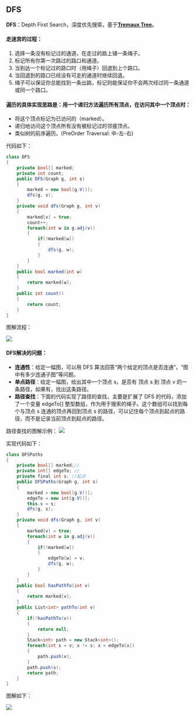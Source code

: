 ## DFS

**DFS**：Depth First Search，深度优先搜索，基于[**Tremaux Tree**](https://en.wikipedia.org/wiki/Trémaux_tree)。

#### 走迷宫的过程：
1. 选择一条没有标记过的通道，在走过的路上铺一条绳子。
2. 标记所有你第一次路过的路口和通道。
3. 当到达一个标记过的路口时（用绳子）回退到上个路口。
4. 当回退到的路口已经没有可走的通道时继续回退。 
5. 绳子可以保证你总能找到一条出路，标记则能保证你不会两次经过同一条通道或同一个路口。

#### 遍历的具体实现思路是：用一个递归方法遍历所有顶点，在访问其中一个顶点时：
- 将这个顶点标记为已访问的（marked）。
- 递归地访问这个顶点所有没有被标记过的邻接顶点。
- 类似树的前序遍历。(PreOrder Traversal: 中-左-右)

代码如下：
``` C#
class DFS
{
    private bool[] marked;
    private int count;
    public DFS(Graph g, int s)
    {
        marked = new bool[g.V()];
        dfs(g, s);
    }
    private void dfs(Graph g, int v)
    {
        marked[v] = true;
        count++;
        foreach(int w in g.adj(v))
        {
            if(!marked[w])
            {
                dfs(g, w);
            }
        }
    }
    public bool marked(int w)
    {
        return marked[w];
    }
    public int count()
    {
        return count;
    }
}
```

图解流程：

![](https://img-blog.csdn.net/20171106225629423?watermark/2/text/aHR0cDovL2Jsb2cuY3Nkbi5uZXQvY3VpdA==/font/5a6L5L2T/fontsize/400/fill/I0JBQkFCMA==/dissolve/70/gravity/SouthEast)

#### DFS解决的问题：
- **连通性**：给定一幅图，可以用 DFS 算法回答“两个给定的顶点是否连通”，“图中有多少连通子图”等问题。 
- **单点路径**：给定一幅图，给出其中一个顶点 s，是否有 顶点 s 到 顶点 v 的一条路径，如果有，找出这条路径。
- **路径查找**：下面的代码实现了路径的查找，主要是扩展了 DFS 的代码，添加了一个变量 edgeTo[] 整型数组，作为用于搜索的绳子。这个数组可以找到每个与顶点 s 连通的顶点再回到顶点 s 的路径，可以记住每个顶点到起点的路径，而不是记录当前顶点到起点的路径。

路径查找的图解示例：
![](https://img-blog.csdn.net/20171106225447492?watermark/2/text/aHR0cDovL2Jsb2cuY3Nkbi5uZXQvY3VpdA==/font/5a6L5L2T/fontsize/400/fill/I0JBQkFCMA==/dissolve/70/gravity/SouthEast)

实现代码如下：
``` C#
class DFSPaths
{
    private bool[] marked;//
    private int[] edgeTo; //
    private final int s; //起点
    public DFSPaths(Graph g, int s)
    {
        marked = new bool[g.V()];
        edgeTo = new int[g.V()];
        this.s = s;
        dfs(g, s);
    }
    private void dfs(Graph g, int v)
    {
        marked[v] = true;
        foreach(int w in g.adj(v))
        {
            if(!marked[w])
            {
                edgeTo[w] = v;
                dfs(g, w);
            }
        }
    }
    public bool hasPathTo(int v)
    {
        return marked[v];
    }
    public List<int> pathTo(int v)
    {
        if(!hasPathTo(v))
        {
            return null;
        }
        Stack<int> path = new Stack<int>();
        foreach(int x = v; x != s; x = edgeTo[x])
        {
            path.push(x);
        }
        path.push(s);
        return path;
    }
}
```
图解如下：

![](https://img-blog.csdn.net/20171106225423413?watermark/2/text/aHR0cDovL2Jsb2cuY3Nkbi5uZXQvY3VpdA==/font/5a6L5L2T/fontsize/400/fill/I0JBQkFCMA==/dissolve/70/gravity/SouthEast)

            
